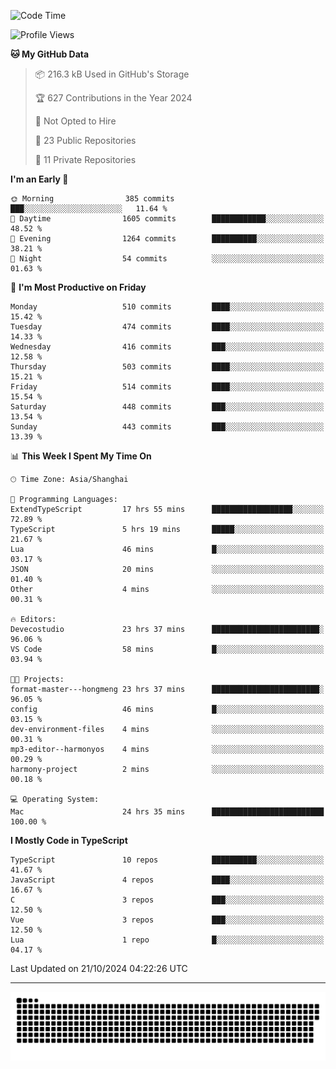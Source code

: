 <!--
<picture>
  <source
    srcset="https://github-readme-stats.vercel.app/api?username=kevinxft&show_icons=true&theme=dark"
    media="(prefers-color-scheme: dark)"
  />
  <source
    srcset="https://github-readme-stats.vercel.app/api?username=kevinxft&show_icons=true"
    media="(prefers-color-scheme: light), (prefers-color-scheme: no-preference)"
  />
  <img src="https://github-readme-stats.vercel.app/api?username=kevinxft&show_icons=true" />
</picture>
-->

<!--START_SECTION:waka-->
![Code Time](http://img.shields.io/badge/Code%20Time-2%2C696%20hrs%2053%20mins-blue)

![Profile Views](http://img.shields.io/badge/Profile%20Views-0-blue)

**🐱 My GitHub Data** 

> 📦 216.3 kB Used in GitHub's Storage 
 > 
> 🏆 627 Contributions in the Year 2024
 > 
> 🚫 Not Opted to Hire
 > 
> 📜 23 Public Repositories 
 > 
> 🔑 11 Private Repositories 
 > 
**I'm an Early 🐤** 

```text
🌞 Morning                385 commits         ███░░░░░░░░░░░░░░░░░░░░░░   11.64 % 
🌆 Daytime                1605 commits        ████████████░░░░░░░░░░░░░   48.52 % 
🌃 Evening                1264 commits        ██████████░░░░░░░░░░░░░░░   38.21 % 
🌙 Night                  54 commits          ░░░░░░░░░░░░░░░░░░░░░░░░░   01.63 % 
```
📅 **I'm Most Productive on Friday** 

```text
Monday                   510 commits         ████░░░░░░░░░░░░░░░░░░░░░   15.42 % 
Tuesday                  474 commits         ████░░░░░░░░░░░░░░░░░░░░░   14.33 % 
Wednesday                416 commits         ███░░░░░░░░░░░░░░░░░░░░░░   12.58 % 
Thursday                 503 commits         ████░░░░░░░░░░░░░░░░░░░░░   15.21 % 
Friday                   514 commits         ████░░░░░░░░░░░░░░░░░░░░░   15.54 % 
Saturday                 448 commits         ███░░░░░░░░░░░░░░░░░░░░░░   13.54 % 
Sunday                   443 commits         ███░░░░░░░░░░░░░░░░░░░░░░   13.39 % 
```


📊 **This Week I Spent My Time On** 

```text
🕑︎ Time Zone: Asia/Shanghai

💬 Programming Languages: 
ExtendTypeScript         17 hrs 55 mins      ██████████████████░░░░░░░   72.89 % 
TypeScript               5 hrs 19 mins       █████░░░░░░░░░░░░░░░░░░░░   21.67 % 
Lua                      46 mins             █░░░░░░░░░░░░░░░░░░░░░░░░   03.17 % 
JSON                     20 mins             ░░░░░░░░░░░░░░░░░░░░░░░░░   01.40 % 
Other                    4 mins              ░░░░░░░░░░░░░░░░░░░░░░░░░   00.31 % 

🔥 Editors: 
Devecostudio             23 hrs 37 mins      ████████████████████████░   96.06 % 
VS Code                  58 mins             █░░░░░░░░░░░░░░░░░░░░░░░░   03.94 % 

🐱‍💻 Projects: 
format-master---hongmeng 23 hrs 37 mins      ████████████████████████░   96.05 % 
config                   46 mins             █░░░░░░░░░░░░░░░░░░░░░░░░   03.15 % 
dev-environment-files    4 mins              ░░░░░░░░░░░░░░░░░░░░░░░░░   00.31 % 
mp3-editor--harmonyos    4 mins              ░░░░░░░░░░░░░░░░░░░░░░░░░   00.29 % 
harmony-project          2 mins              ░░░░░░░░░░░░░░░░░░░░░░░░░   00.18 % 

💻 Operating System: 
Mac                      24 hrs 35 mins      █████████████████████████   100.00 % 
```

**I Mostly Code in TypeScript** 

```text
TypeScript               10 repos            ██████████░░░░░░░░░░░░░░░   41.67 % 
JavaScript               4 repos             ████░░░░░░░░░░░░░░░░░░░░░   16.67 % 
C                        3 repos             ███░░░░░░░░░░░░░░░░░░░░░░   12.50 % 
Vue                      3 repos             ███░░░░░░░░░░░░░░░░░░░░░░   12.50 % 
Lua                      1 repo              █░░░░░░░░░░░░░░░░░░░░░░░░   04.17 % 
```




 Last Updated on 21/10/2024 04:22:26 UTC
<!--END_SECTION:waka-->

---

<picture>
  <source media="(prefers-color-scheme: dark)" srcset="https://raw.githubusercontent.com/kevinxft/kevinxft/output/github-contribution-grid-snake-dark.svg">
  <source media="(prefers-color-scheme: light)" srcset="https://raw.githubusercontent.com/kevinxft/kevinxft/output/github-contribution-grid-snake.svg">
  <img alt="github contribution grid snake animation" src="https://raw.githubusercontent.com/kevinxft/kevinxft/output/github-contribution-grid-snake.svg">
</picture>